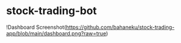 # stock-trading-bot
!Dashboard Screenshot(https://github.com/bahaneku/stock-trading-app/blob/main/dashboard.png?raw=true)
